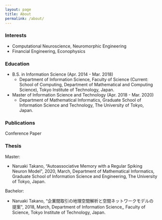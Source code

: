 ```yaml
---
layout: page
title: About
permalink: /about/
---
```


### Interests
<!-- Mathematics in the **brain** and **world**. -->
* Computational Neuroscience, Neuromorphic Engineering
* Financial Engineering, Econophysics

### Education

* B.S. in Information Science (Apr. 2014 - Mar. 2018)
  - Department of Information Science, Faculty of Science (Current: School of Computing, Department of Mathematical and Computing Science), Tokyo Institute of Technology, Japan.
* Master of Information Science and Technology (Apr. 2018 - Mar. 2020)
  - Department of Mathematical Informatics, Graduate School of Information Science and Technology, The University of Tokyo, Japan.

### Publications

Conference Paper

### Thesis
Master:

* Naruaki Takano, “Autoassociative Memory with a Regular Spiking Neuron Model", 2020, March, Department of Mathematical Informatics, Graduate School of Information Science and Engineering, The University of Tokyo, Japan.


Bachelor:

* Naruaki Takano, “企業間取引の地理空間解析と空間ネットワークモデルの提案", 2018, March, Department of Information Science,, Faculty of Science, Tokyo Institute of Technology, Japan.

<!-- ### More Information -->



<!--[email@domain.com](mailto:email@domain.com) -->
